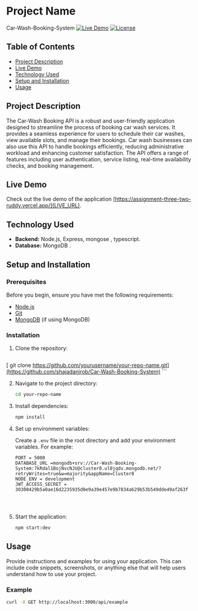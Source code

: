 # Project Name
Car-Wash-Booking-System
[![Live Demo](https://img.shields.io/badge/demo-online-brightgreen)](LIVE_URL) [![License](https://img.shields.io/badge/license-MIT-blue.svg)](LICENSE)

## Table of Contents

- [Project Description](#project-description)
- [Live Demo](#live-demo)
- [Technology Used](#technology-used)
- [Setup and Installation](#setup-and-installation)
- [Usage](#usage)

## Project Description

The Car-Wash Booking API is a robust and user-friendly application designed to streamline the process of booking car wash services. It provides a seamless experience for users to schedule their car washes, view available slots, and manage their bookings. Car wash businesses can also use this API to handle bookings efficiently, reducing administrative workload and enhancing customer satisfaction. The API offers a range of features including user authentication, service listing, real-time availability checks, and booking management.

 

## Live Demo

Check out the live demo of the application [https://assignment-three-two-ruddy.vercel.app/](LIVE_URL).


## Technology Used

- **Backend:** Node.js, Express, mongose , typescript.
- **Database:** MongoDB .

## Setup and Installation

### Prerequisites

Before you begin, ensure you have met the following requirements:

- [Node.js](https://nodejs.org/en/download/)
- [Git](https://git-scm.com/book/en/v2/Getting-Started-Installing-Git)
- [MongoDB](https://www.mongodb.com/try/download/community) (if using MongoDB)

### Installation

1. Clone the repository:
    ```sh
  [  git clone https://github.com/yourusername/your-repo-name.git](https://github.com/shajadanirob/Car-Wash-Booking-System)
    ```

2. Navigate to the project directory:
    ```sh
    cd your-repo-name
    ```

3. Install dependencies:
    ```sh
    npm install
    ```

4. Set up environment variables:

    Create a `.env` file in the root directory and add your environment variables. For example:
    ```env
   PORT = 5000
   DATABASE_URL =mongodb+srv://Car-Wash-Booking-System:7kRdal1BojNvcNJU@cluster0.ul0jqdv.mongodb.net/?retryWrites=true&w=majority&appName=Cluster0
   NODE_ENV = development
   JWT_ACCESS_SECRET = 30300429b5a0ae16d2235935d0e9a39e457e9b7834a629b53b549dde49af263f




    ```

5. Start the application:
    ```sh
    npm start:dev
    ```

## Usage

Provide instructions and examples for using your application. This can include code snippets, screenshots, or anything else that will help users understand how to use your project.

### Example

```sh
curl -X GET http://localhost:3000/api/example
